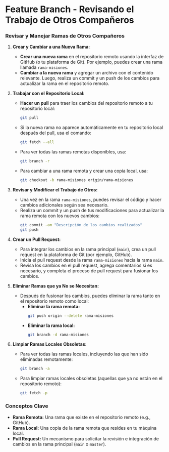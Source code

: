 # Feature Branch - Revisando el Trabajo de Otros Compañeros

### Revisar y Manejar Ramas de Otros Compañeros

1. **Crear y Cambiar a una Nueva Rama:**
   - **Crear una nueva rama** en el repositorio remoto usando la interfaz de GitHub (o tu plataforma de Git). Por ejemplo, puedes crear una rama llamada `rama-misiones`.
   - **Cambiar a la nueva rama** y agregar un archivo con el contenido relevante. Luego, realiza un commit y un push de los cambios para actualizar la rama en el repositorio remoto.

2. **Trabajar con el Repositorio Local:**
   - **Hacer un pull** para traer los cambios del repositorio remoto a tu repositorio local:
     ```bash
     git pull
     ```
   - Si la nueva rama no aparece automáticamente en tu repositorio local después del pull, usa el comando:
     ```bash
     git fetch --all
     ```
   - Para ver todas las ramas remotas disponibles, usa:
     ```bash
     git branch -r
     ```
   - Para cambiar a una rama remota y crear una copia local, usa:
     ```bash
     git checkout -b rama-misiones origin/rama-misiones
     ```

3. **Revisar y Modificar el Trabajo de Otros:**
   - Una vez en la rama `rama-misiones`, puedes revisar el código y hacer cambios adicionales según sea necesario.
   - Realiza un commit y un push de tus modificaciones para actualizar la rama remota con los nuevos cambios:
     ```bash
     git commit -am "Descripción de los cambios realizados"
     git push
     ```

4. **Crear un Pull Request:**
   - Para integrar los cambios en la rama principal (`main`), crea un pull request en la plataforma de Git (por ejemplo, GitHub).
   - Inicia el pull request desde la rama `rama-misiones` hacia la rama `main`.
   - Revisa los cambios en el pull request, agrega comentarios si es necesario, y completa el proceso de pull request para fusionar los cambios.

5. **Eliminar Ramas que ya No se Necesitan:**
   - Después de fusionar los cambios, puedes eliminar la rama tanto en el repositorio remoto como local:
     - **Eliminar la rama remota:**
       ```bash
       git push origin --delete rama-misiones
       ```
     - **Eliminar la rama local:**
       ```bash
       git branch -d rama-misiones
       ```

6. **Limpiar Ramas Locales Obsoletas:**
   - Para ver todas las ramas locales, incluyendo las que han sido eliminadas remotamente:
     ```bash
     git branch -a
     ```
   - Para limpiar ramas locales obsoletas (aquellas que ya no están en el repositorio remoto):
     ```bash
     git fetch -p
     ```

### Conceptos Clave

- **Rama Remota:** Una rama que existe en el repositorio remoto (e.g., GitHub).
- **Rama Local:** Una copia de la rama remota que resides en tu máquina local.
- **Pull Request:** Un mecanismo para solicitar la revisión e integración de cambios en la rama principal (`main` o `master`).